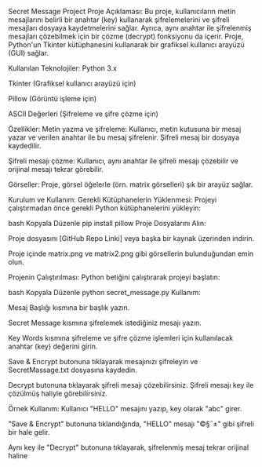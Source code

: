 Secret Message Project
Proje Açıklaması:
Bu proje, kullanıcıların metin mesajlarını belirli bir anahtar (key) kullanarak şifrelemelerini ve şifreli mesajları dosyaya kaydetmelerini sağlar. Ayrıca, aynı anahtar ile şifrelenmiş mesajları çözebilmek için bir çözme (decrypt) fonksiyonu da içerir. Proje, Python'un Tkinter kütüphanesini kullanarak bir grafiksel kullanıcı arayüzü (GUI) sağlar.

Kullanılan Teknolojiler:
Python 3.x

Tkinter (Grafiksel kullanıcı arayüzü için)

Pillow (Görüntü işleme için)

ASCII Değerleri (Şifreleme ve şifre çözme için)

Özellikler:
Metin yazma ve şifreleme: Kullanıcı, metin kutusuna bir mesaj yazar ve verilen anahtar ile bu mesaj şifrelenir. Şifreli mesaj bir dosyaya kaydedilir.

Şifreli mesajı çözme: Kullanıcı, aynı anahtar ile şifreli mesajı çözebilir ve orijinal mesajı tekrar görebilir.

Görseller: Proje, görsel öğelerle (örn. matrix görselleri) şık bir arayüz sağlar.

Kurulum ve Kullanım:
Gerekli Kütüphanelerin Yüklenmesi: Projeyi çalıştırmadan önce gerekli Python kütüphanelerini yükleyin:

bash
Kopyala
Düzenle
pip install pillow
Proje Dosyalarını Alın:

Proje dosyasını [GitHub Repo Linki] veya başka bir kaynak üzerinden indirin.

Proje içinde matrix.png ve matrix2.png gibi görsellerin bulunduğundan emin olun.

Projenin Çalıştırılması: Python betiğini çalıştırarak projeyi başlatın:

bash
Kopyala
Düzenle
python secret_message.py
Kullanım:

Mesaj Başlığı kısmına bir başlık yazın.

Secret Message kısmına şifrelemek istediğiniz mesajı yazın.

Key Words kısmına şifreleme ve şifre çözme işlemleri için kullanılacak anahtar (key) değerini girin.

Save & Encrypt butonuna tıklayarak mesajınızı şifreleyin ve SecretMassage.txt dosyasına kaydedin.

Decrypt butonuna tıklayarak şifreli mesajı çözebilirsiniz. Şifreli mesajı key ile çözülmüş haliyle görebilirsiniz.

Örnek Kullanım:
Kullanıcı "HELLO" mesajını yazıp, key olarak "abc" girer.

"Save & Encrypt" butonuna tıklandığında, "HELLO" mesajı "©§¯­±" gibi şifreli bir hale gelir.

Aynı key ile "Decrypt" butonuna tıklayarak, şifrelenmiş mesaj tekrar orijinal haline
